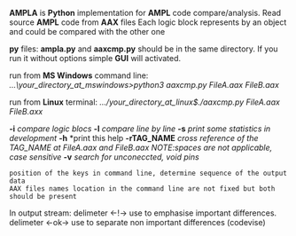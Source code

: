 **AMPLA** is **Python** implementation for **AMPL** code compare/analysis.
Read source **AMPL** code from **AAX** files
Each logic block represents by an object and could be compared with the other one

**py** files: **ampla.py** and **aaxcmp.py** should be in the same directory.
If you run it without options simple **GUI** will activated.

run from **MS Windows** command line:
*...\your_directory_at_mswindows>python3 aaxcmp.py FileA.aax FileB.aax <options>*

run from **Linux** terminal:
*.../your_directory_at_linux$./aaxcmp.py FileA.aax FileB.axx <options>*
    
**-i** *compare logic blocs*
**-l** *compare line by line*
**-s** *print some statistics in development*
**-h** *print this help
**-rTAG_NAME** *cross reference of the TAG_NAME at FileA.aax and FileB.aax NOTE:spaces are not applicable, case sensitive*
**-v** *search for unconeccted, void pins*
    
    position of the keys in command line, determine sequence of the output data
    AAX files names location in the command line are not fixed but both should be present

In output stream:
    delimeter   <-!->    use to emphasise important differences.
    delimeter   <-ok->   use to separate non important differences (codevise)


